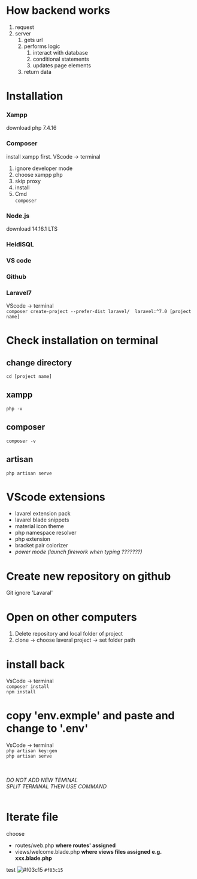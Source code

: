 # How backend works
1. request <br>
2. server <br>
   1. gets url <br>
   2. performs logic <br>
       1. interact with database <br>
       2. conditional statements <br>
       3. updates page elements <br>
   3. return data



# Installation
### Xampp
 download php 7.4.16

### Composer
 install xampp first. VScode -> terminal <br>
1. ignore developer mode
2. choose xampp php
3. skip proxy
4. install
5. Cmd <br>
`composer`

### Node.js
   download 14.16.1 LTS

### HeidiSQL

### VS code

### Github
### Laravel7
   VScode -> terminal <br>
`composer create-project --prefer-dist laravel/  laravel:^7.0 [project name]`



# Check installation on terminal
## change directory 
`cd [project name]` <br>
## xampp
`php -v` <br>
## composer
`composer -v` <br>
## artisan
`php artisan serve` <br>



# VScode extensions
- lavarel extension pack
- lavarel blade snippets
- material icon theme
- php namespace resolver
- php extension
- bracket pair colorizer
- *power mode (launch firework when typing ???????)*



# Create new repository on github
Git ignore 'Lavaral'



# Open on other computers
1. Delete repository and local folder of project <br>
2. clone -> choose laveral project -> set folder path 


# install back
VsCode -> terminal <br>
`composer install` <br>
`npm install`

# copy 'env.exmple' and paste and change to '.env'
VsCode -> terminal <br>
`php artisan key:gen` <br>
`php artisan serve`



<br><br>
*DO NOT ADD NEW TEMINAL* <br>
*SPLIT TERMINAL THEN USE COMMAND*
<br><br>


# Iterate file
choose
- routes/web.php  **where routes' assigned**
- views/welcome.blade.php **where views files assigned** **e.g. xxx.blade.php**




test
![#f03c15](https://via.placeholder.com/15/f03c15/000000?text=+) `#f03c15`
